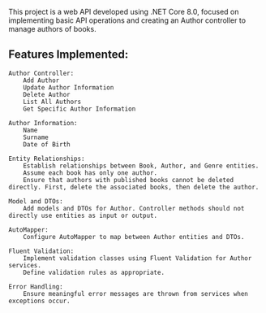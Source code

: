 This project is a web API developed using .NET Core 8.0, focused on implementing basic API operations and creating an Author controller to manage authors of books.

## Features Implemented:

    Author Controller:
        Add Author
        Update Author Information
        Delete Author
        List All Authors
        Get Specific Author Information

    Author Information:
        Name
        Surname
        Date of Birth

    Entity Relationships:
        Establish relationships between Book, Author, and Genre entities.
        Assume each book has only one author.
        Ensure that authors with published books cannot be deleted directly. First, delete the associated books, then delete the author.

    Model and DTOs:
        Add models and DTOs for Author. Controller methods should not directly use entities as input or output.

    AutoMapper:
        Configure AutoMapper to map between Author entities and DTOs.

    Fluent Validation:
        Implement validation classes using Fluent Validation for Author services.
        Define validation rules as appropriate.

    Error Handling:
        Ensure meaningful error messages are thrown from services when exceptions occur.
